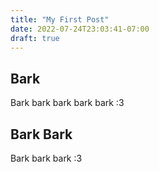 ```yaml
---
title: "My First Post"
date: 2022-07-24T23:03:41-07:00
draft: true
---
```


## Bark

Bark bark bark bark bark :3

## Bark Bark

Bark bark bark :3